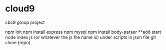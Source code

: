 # cloud9
cbc9 group project

npm init
npm install express
npm mysql
npm install body-parser
**add start node index js (or whatever the js file name is) under scripts in json file
git clone (repo)
